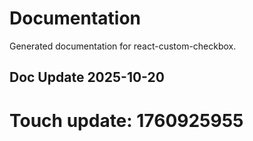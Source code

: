 # Documentation

Generated documentation for react-custom-checkbox.

## Doc Update 2025-10-20

# Touch update: 1760925955
